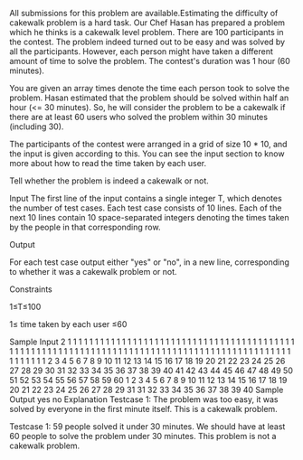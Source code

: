 All submissions for this problem are available.Estimating the difficulty of cakewalk problem is a hard task. Our Chef Hasan has prepared a problem which he thinks is a cakewalk level problem. There are 100 participants in the contest. The problem indeed turned out to be easy and was solved by all the participants. However, each person might have taken a different amount of time to solve the problem. The contest's duration was 1 hour (60 minutes).

You are given an array times denote the time each person took to solve the problem. Hasan estimated that the problem should be solved within half an hour (<= 30 minutes). So, he will consider the problem to be a cakewalk if there are at least 60 users who solved the problem within 30 minutes (including 30).

The participants of the contest were arranged in a grid of size 10 * 10, and the input is given according to this. You can see the input section to know more about how to read the time taken by each user.

Tell whether the problem is indeed a cakewalk or not.

Input
The first line of the input contains a single integer T, which denotes the number of test cases.
Each test case consists of 10 lines. Each of the next 10 lines contain 10 space-separated integers denoting the times taken by the people in that corresponding row.

Output

For each test case output either "yes" or "no", in a new line, corresponding to whether it was a cakewalk problem or not.

Constraints

1≤T≤100

1≤ time taken by each user ≤60

Sample Input
2
1 1 1 1 1 1 1 1 1 1
1 1 1 1 1 1 1 1 1 1
1 1 1 1 1 1 1 1 1 1
1 1 1 1 1 1 1 1 1 1
1 1 1 1 1 1 1 1 1 1
1 1 1 1 1 1 1 1 1 1
1 1 1 1 1 1 1 1 1 1
1 1 1 1 1 1 1 1 1 1
1 1 1 1 1 1 1 1 1 1
1 1 1 1 1 1 1 1 1 1
1 2 3 4 5 6 7 8 9 10
11 12 13 14 15 16 17 18 19 20
21 22 23 24 25 26 27 28 29 30
31 32 33 34 35 36 37 38 39 40
41 42 43 44 45 46 47 48 49 50
51 52 53 54 55 56 57 58 59 60
1 2 3 4 5 6 7 8 9 10
11 12 13 14 15 16 17 18 19 20
21 22 23 24 25 26 27 28 29 31
31 32 33 34 35 36 37 38 39 40
Sample Output
yes
no
Explanation
Testcase 1: The problem was too easy, it was solved by everyone in the first minute itself. This is a cakewalk problem.

Testcase 1: 59 people solved it under 30 minutes. We should have at least 60 people to solve the problem under 30 minutes. This problem is not a cakewalk problem.
